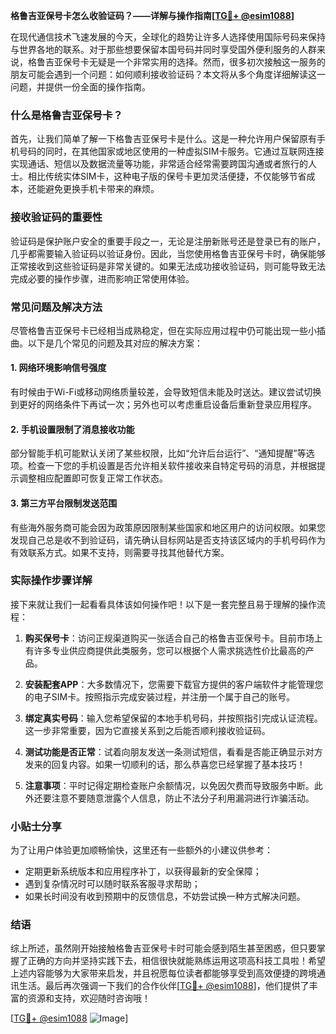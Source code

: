 **格鲁吉亚保号卡怎么收验证码？——详解与操作指南[[TG💪+ @esim1088](https://t.me/s/esim1088)]**

在现代通信技术飞速发展的今天，全球化的趋势让许多人选择使用国际号码来保持与世界各地的联系。对于那些想要保留本国号码并同时享受国外便利服务的人群来说，格鲁吉亚保号卡无疑是一个非常实用的选择。然而，很多初次接触这一服务的朋友可能会遇到一个问题：如何顺利接收验证码？本文将从多个角度详细解读这一问题，并提供一份全面的操作指南。

### 什么是格鲁吉亚保号卡？

首先，让我们简单了解一下格鲁吉亚保号卡是什么。这是一种允许用户保留原有手机号码的同时，在其他国家或地区使用的一种虚拟SIM卡服务。它通过互联网连接实现通话、短信以及数据流量等功能，非常适合经常需要跨国沟通或者旅行的人士。相比传统实体SIM卡，这种电子版的保号卡更加灵活便捷，不仅能够节省成本，还能避免更换手机卡带来的麻烦。

### 接收验证码的重要性

验证码是保护账户安全的重要手段之一，无论是注册新账号还是登录已有的账户，几乎都需要输入验证码以验证身份。因此，当您使用格鲁吉亚保号卡时，确保能够正常接收到这些验证码是非常关键的。如果无法成功接收验证码，则可能导致无法完成必要的操作步骤，进而影响正常使用体验。

### 常见问题及解决方法

尽管格鲁吉亚保号卡已经相当成熟稳定，但在实际应用过程中仍可能出现一些小插曲。以下是几个常见的问题及其对应的解决方案：

#### 1. 网络环境影响信号强度
有时候由于Wi-Fi或移动网络质量较差，会导致短信未能及时送达。建议尝试切换到更好的网络条件下再试一次；另外也可以考虑重启设备后重新登录应用程序。

#### 2. 手机设置限制了消息接收功能
部分智能手机可能默认关闭了某些权限，比如“允许后台运行”、“通知提醒”等选项。检查一下您的手机设置是否允许相关软件接收来自特定号码的消息，并根据提示调整相应配置即可恢复正常工作状态。

#### 3. 第三方平台限制发送范围
有些海外服务商可能会因为政策原因限制某些国家和地区用户的访问权限。如果您发现自己总是收不到验证码，请先确认目标网站是否支持该区域内的手机号码作为有效联系方式。如果不支持，则需要寻找其他替代方案。

### 实际操作步骤详解

接下来就让我们一起看看具体该如何操作吧！以下是一套完整且易于理解的操作流程：

1. **购买保号卡**：访问正规渠道购买一张适合自己的格鲁吉亚保号卡。目前市场上有许多专业供应商提供此类服务，您可以根据个人需求挑选性价比最高的产品。
   
2. **安装配套APP**：大多数情况下，您需要下载官方提供的客户端软件才能管理您的电子SIM卡。按照指示完成安装过程，并注册一个属于自己的账号。

3. **绑定真实号码**：输入您希望保留的本地手机号码，并按照指引完成认证流程。这一步非常重要，因为它直接关系到之后能否顺利接收验证码。

4. **测试功能是否正常**：试着向朋友发送一条测试短信，看看是否能正确显示对方发来的回复内容。如果一切顺利的话，那么恭喜您已经掌握了基本技巧！

5. **注意事项**：平时记得定期检查账户余额情况，以免因欠费而导致服务中断。此外还要注意不要随意泄露个人信息，防止不法分子利用漏洞进行诈骗活动。

### 小贴士分享

为了让用户体验更加顺畅愉快，这里还有一些额外的小建议供参考：
- 定期更新系统版本和应用程序补丁，以获得最新的安全保障；
- 遇到复杂情况时可以随时联系客服寻求帮助；
- 如果长时间没有收到预期中的反馈信息，不妨尝试换一种方式解决问题。

### 结语

综上所述，虽然刚开始接触格鲁吉亚保号卡时可能会感到陌生甚至困惑，但只要掌握了正确的方向并坚持实践下去，相信很快就能熟练运用这项高科技工具啦！希望上述内容能够为大家带来启发，并且祝愿每位读者都能够享受到高效便捷的跨境通讯生活。最后再次强调一下我们的合作伙伴[[TG💪+ @esim1088](https://t.me/s/esim1088)]，他们提供了丰富的资源和支持，欢迎随时咨询哦！

[[TG💪+ @esim1088](https://t.me/s/esim1088) ![Image](https://i.postimg.cc/4NQfJmqS/Snipaste-2025-05-13-00-14-12.png)]